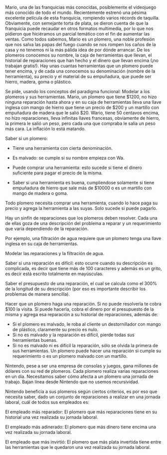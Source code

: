 Mario, una de las franquicias más conocidas, posiblemente el videojuego más conocido de todo el mundo. Recientemente estrenó una pésima excelente película de esta franquicia, rompiendo varios récords de taquilla. Obviamente, con semejante torta de plata, se dieron cuenta de que la franquicia puede recaudar en otros formatos multimedia, por lo que nos pidieron que hiciéramos un parcial temático con el fin de aumentar las ventas.
Como todos sabemos, Mario es un plomero, una noble profesión que nos salva las papas del fuego cuando se nos rompen los caños de la casa y no tenemos ni la más pálida idea de por dónde arrancar. 
De los plomeros conocemos su nombre, la caja de herramientas que llevan, el historial de reparaciones que han hecho y el dinero que llevan encima (¡no trabajan gratis!). 
Hay unas cuantas herramientas que un plomero puede tener encima, y de cada una conocemos su denominación (nombre de la herramienta), su precio y el material de su empuñadura, que puede ser hierro, madera, goma o plástico.

Se pide, usando los conceptos del paradigma funcional:
Modelar a los plomeros y sus herramientas.
Mario, un plomero que tiene $1200, no hizo ninguna reparación hasta ahora y en su caja de herramientas lleva una llave inglesa con mango de hierro que tiene un precio de $200 y un martillo con empuñadura de madera que le salió $20.
Wario, tiene 50 centavos encima, no hizo reparaciones, lleva infinitas llaves francesas, obviamente de hierro, la primera le salió un peso, pero cada una que compraba le salía un peso más cara. La inflación lo está matando. 

Saber si un plomero:

- Tiene una herramienta con cierta denominación.

- Es malvado: se cumple si su nombre empieza con Wa.

- Puede comprar una herramienta: esto sucede si tiene el dinero suficiente para pagar el precio de la misma.

- Saber si una herramienta es buena, cumpliendose solamente si tiene empuñadura de hierro que sale más de $10000 o es un martillo con mango de madera o goma.
  
Todo plomero necesita comprar una herramienta, cuando lo hace paga su precio y agrega la herramienta a las suyas. Solo sucede si puede pagarlo.

Hay un sinfín de reparaciones que los plomeros deben resolver. Cada una de ellas goza de una descripción del problema a reparar y un requerimiento que varía dependiendo de la reparación. 

Por ejemplo, una filtración de agua requiere que un plomero tenga una llave inglesa en su caja de herramientas.

Modelar las reparaciones y la filtración de agua.

Saber si una reparación es difícil: esto ocurre cuando su descripción es complicada, es decir que tiene más de 100 caracteres y además es un grito, es decir está escrito totalmente en mayúsculas.

Saber el presupuesto de una reparación, el cual se calcula como el 300% de la longitud de su descripción (por eso es importante describir los problemas de manera sencilla).

Hacer que un plomero haga una reparación. Si no puede resolverla te cobra $100 la visita. Si puede hacerla, cobra el dinero por el presupuesto de la misma y agrega esa reparación a su historial de reparaciones, además de:
- Si el plomero es malvado, le roba al cliente un destornillador con mango de plástico, claramente su precio es nulo.
- Si no es malvado y la reparación es difícil, pierde todas sus herramientas buenas.
- Si no es malvado ni es difícil la reparación, sólo se olvida la primera de sus herramientas.
Un plomero puede hacer una reparación si cumple su requerimiento o es un plomero malvado con un martillo.

Nintendo, pese a ser una empresa de consolas y juegos, gana millones de dólares con su red de plomeros. Cada plomero realiza varias reparaciones en un día. Necesitamos saber cómo afecta a un plomero una jornada de trabajo. Bajan línea desde Nintendo que no usemos recursividad.

Nintendo beneficia a sus plomeros según ciertos criterios, es por eso que necesita saber, dado un conjunto de reparaciones a realizar en una jornada laboral, cuál de todos sus empleados es:

El empleado más reparador: El plomero que más reparaciones tiene en su historial una vez realizada su jornada laboral.

El empleado más adinerado: El plomero que más dinero tiene encima una vez realizada su jornada laboral.

El empleado que más invirtió: El plomero que más plata invertida tiene entre las herramientas que le quedaron una vez realizada su jornada laboral.

